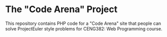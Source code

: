 # The "Code Arena" Project

This repository contains PHP code for a "Code Arena" site that people can solve ProjectEuler style problems for CENG382: Web Programming course.
